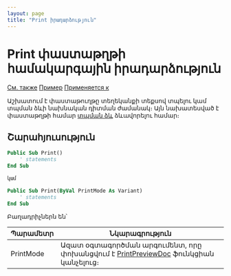```yaml
---
layout: page
title: "Print իրադարձություն"
---
```


# Print փաստաթղթի համակարգային իրադարձություն


[См. также](../scriptstproced.md) [Пример](../Examples/E_AsDocPrint.md) [Применяется к](../Defs/doc.md)

Աշխատում է փաստաթուղթը տեղեկանքի տեքսով տպելու կամ տպման ձևի նախնական դիտման ժամանակ։ 
Այն նախատեսված է փաստաթղթի համար [տպման ձև](../Functions/AsDocPrint.md) ձևավորելու համար։ 

## Շարահյուսություն

``` vb
Public Sub Print()
    ' statements
End Sub

կամ

Public Sub Print(ByVal PrintMode As Variant)
    ' statements
End Sub
```

Բաղադրիչներն են՝ 

| Պարամետր | Նկարագրություն |
|--|--|
| PrintMode |  Ազատ օգտագործման արգումենտ, որը փոխանցվում է [PrintPreviewDoc](../Functions/Functions/InterfaceManagment/PrintPreviewDoc.html) ֆունկցիան կանչելուց։ |
